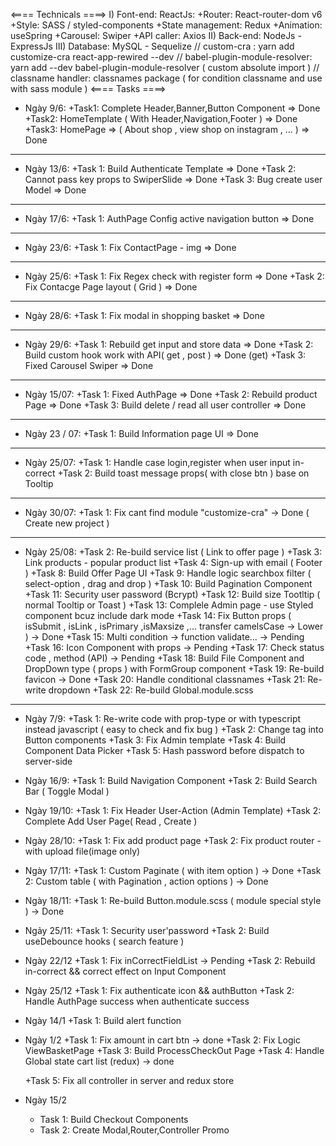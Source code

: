 <==== Technicals ====>
I) Font-end: ReactJs:
+Router: React-router-dom v6
+Style: SASS / styled-components
+State management: Redux
+Animation: useSpring
+Carousel: Swiper
+API caller: Axios
II) Back-end: NodeJs - ExpressJs
III) Database: MySQL - Sequelize
// custom-cra : yarn add customize-cra react-app-rewired --dev
// babel-plugin-module-resolver: yarn add --dev babel-plugin-module-resolver ( custom absolute import )
// classname handler: classnames package ( for condition classname and use with sass module )
<==== Tasks ====>

- Ngày 9/6:
  +Task1: Complete Header,Banner,Button Component => Done
  +Task2: HomeTemplate ( With Header,Navigation,Footer ) => Done
  +Task3: HomePage => ( About shop , view shop on instagram , ... ) => Done

---

- Ngày 13/6:
  +Task 1: Build Authenticate Template => Done
  +Task 2: Cannot pass key props to SwiperSlide => Done
  +Task 3: Bug create user Model => Done

---

- Ngày 17/6:
  +Task 1: AuthPage Config active navigation button => Done

---

- Ngày 23/6:
  +Task 1: Fix ContactPage - img => Done

---

- Ngày 25/6:
  +Task 1: Fix Regex check with register form => Done
  +Task 2: Fix Contacge Page layout ( Grid ) => Done

---

- Ngày 28/6:
  +Task 1: Fix modal in shopping basket => Done

---

- Ngày 29/6:
  +Task 1: Rebuild get input and store data => Done
  +Task 2: Build custom hook work with API( get , post ) => Done (get)
  +Task 3: Fixed Carousel Swiper => Done

---

- Ngày 15/07:
  +Task 1: Fixed AuthPage => Done
  +Task 2: Rebuild product Page => Done
  +Task 3: Build delete / read all user controller => Done

---

- Ngày 23 / 07:
  +Task 1: Build Information page UI => Done

---

- Ngày 25/07:
  +Task 1: Handle case login,register when user input in-correct
  +Task 2: Build toast message props( with close btn ) base on Tooltip

---

- Ngày 30/07:
  +Task 1: Fix cant find module "customize-cra" -> Done ( Create new project )

---

- Ngày 25/08:
  +Task 2: Re-build service list ( Link to offer page )
  +Task 3: Link products - popular product list
  +Task 4: Sign-up with email ( Footer )
  +Task 8: Build Offer Page UI
  +Task 9: Handle logic searchbox filter ( select-option , drag and drop )
  +Task 10: Build Pagination Component
  +Task 11: Security user password (Bcrypt)
  +Task 12: Build size Tootltip ( normal Tooltip or Toast )
  +Task 13: Complele Admin page - use Styled component bcuz include dark mode
  +Task 14: Fix Button props ( isSubmit , isLink , isPrimary ,isMaxsize ,... transfer camelsCase -> Lower ) -> Done
  +Task 15: Multi condition -> function validate... -> Pending
  +Task 16: Icon Component with props -> Pending
  +Task 17: Check status code , method (API) -> Pending
  +Task 18: Build File Component and DropDown type ( props ) with FormGroup component
  +Task 19: Re-build favicon -> Done
  +Task 20: Handle conditional classnames
  +Task 21: Re-write dropdown
  +Task 22: Re-build Global.module.scss

---

- Ngày 7/9:
  +Task 1: Re-write code with prop-type or with typescript instead javascript ( easy to check and fix bug )
  +Task 2: Change <a></a> tag into Button components
  +Task 3: Fix Admin template
  +Task 4: Build Component Data Picker
  +Task 5: Hash password before dispatch to server-side

- Ngày 16/9:
  +Task 1: Build Navigation Component
  +Task 2: Build Search Bar ( Toggle Modal )

- Ngày 19/10:
  +Task 1: Fix Header User-Action (Admin Template)
  +Task 2: Complete Add User Page( Read , Create )

- Ngày 28/10:
  +Task 1: Fix add product page
  +Task 2: Fix product router - with upload file(image only)

- Ngày 17/11:
  +Task 1: Custom Paginate ( with item option ) -> Done
  +Task 2: Custom table ( with Pagination , action options ) -> Done

- Ngày 18/11:
  +Task 1: Re-build Button.module.scss ( module special style ) -> Done

- Ngảy 25/11:
  +Task 1: Security user'password
  +Task 2: Build useDebounce hooks ( search feature )

- Ngày 22/12
  +Task 1: Fix inCorrectFieldList -> Pending
  +Task 2: Rebuild in-correct && correct effect on Input Component

- Ngày 25/12
  +Task 1: Fix authenticate icon && authButton
  +Task 2: Handle AuthPage success when authenticate success

- Ngày 14/1
  +Task 1: Build alert function

- Ngày 1/2
  +Task 1: Fix amount in cart btn -> done
  +Task 2: Fix Logic ViewBasketPage
  +Task 3: Build ProcessCheckOut Page
  +Task 4: Handle Global state cart list (redux) -> done

  +Task 5: Fix all controller in server and redux store

- Ngày 15/2
  - Task 1: Build Checkout Components
  - Task 2: Create Modal,Router,Controller Promo
